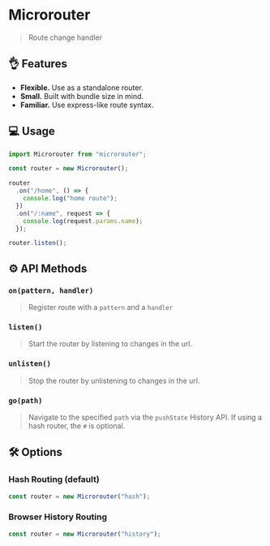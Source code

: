 # Microrouter

> Route change handler

## 👌 Features

- **Flexible.** Use as a standalone router.
- **Small.** Built with bundle size in mind.
- **Familiar.** Use express-like route syntax.

## 💻 Usage

```js
import Microrouter from "microrouter";

const router = new Microrouter();

router
  .on("/home", () => {
    console.log("home route");
  })
  .on("/:name", request => {
    console.log(request.params.name);
  });

router.listen();
```

## ⚙️ API Methods

### `on(pattern, handler)`

> Register route with a `pattern` and a `handler`

### `listen()`

> Start the router by listening to changes in the url.

### `unlisten()`

> Stop the router by unlistening to changes in the url.

### `go(path)`

> Navigate to the specified `path` via the `pushState` History API. If using a hash router, the `#` is optional.

## 🛠 Options

### Hash Routing (default)

```js
const router = new Microrouter("hash");
```

### Browser History Routing

```js
const router = new Microrouter("history");
```
